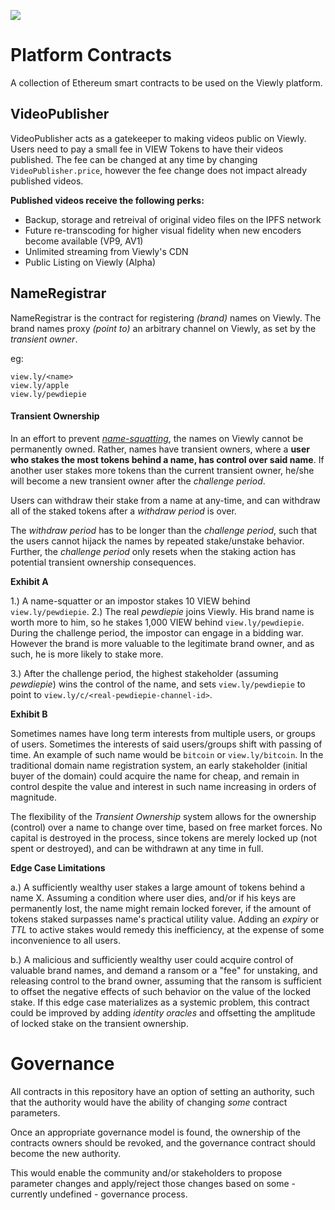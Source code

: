 ![](https://i.imgur.com/ekvJd60.png)

# Platform Contracts
A collection of Ethereum smart contracts to be used on the Viewly platform.

## VideoPublisher
VideoPublisher acts as a gatekeeper to making videos public on Viewly.
Users need to pay a small fee in VIEW Tokens to have their videos published.
The fee can be changed at any time by changing `VideoPublisher.price`, however the fee change does
not impact already published videos.

**Published videos receive the following perks:**
 - Backup, storage and retreival of original video files on the IPFS network
 - Future re-transcoding for higher visual fidelity when new encoders become available (VP9, AV1)
 - Unlimited streaming from Viewly's CDN
 - Public Listing on Viewly (Alpha)

## NameRegistrar
NameRegistrar is the contract for registering *(brand)* names on Viewly. The brand names proxy *(point to)* an arbitrary channel on Viewly, as set by the *transient owner*.

eg:
```
view.ly/<name>
view.ly/apple 
view.ly/pewdiepie
```

#### Transient Ownership
In an effort to prevent *[name-squatting](https://en.wikipedia.org/wiki/Cybersquatting)*, the names on Viewly cannot be permanently owned. Rather, names have transient owners, where a **user who stakes the most tokens behind a name, has control over said name**. If another user stakes more tokens than the current transient owner,  he/she will become a new transient owner after the *challenge period*.

Users can withdraw their stake from a name at any-time, and can withdraw all of the staked tokens after a *withdraw period* is over.

The *withdraw period* has to be longer than the *challenge period*, such that the users cannot hijack the names by repeated stake/unstake behavior. Further, the *challenge period* only resets when the staking action has potential transient ownership consequences.

**Exhibit A**

1.) A name-squatter or an impostor stakes 10 VIEW behind `view.ly/pewdiepie`. 
2.) The real *pewdiepie* joins Viewly. His brand name is worth more to him, so he stakes 1,000 VIEW behind `view.ly/pewdiepie`. During the challenge period, the impostor can engage in a bidding war. However the brand is more valuable to the legitimate brand owner, and as such, he is more likely to stake more.

3.) After the challenge period, the highest stakeholder (assuming *pewdiepie*) wins the control of the name, and sets `view.ly/pewdiepie` to point to `view.ly/c/<real-pewdiepie-channel-id>`.

**Exhibit B**

Sometimes names have long term interests from multiple users, or groups of users. Sometimes the interests of said users/groups shift with passing of time. An example of such name would be `bitcoin` or `view.ly/bitcoin`. In the traditional domain name registration system, an early stakeholder (initial buyer of the domain) could acquire the name for cheap, and remain in control despite the value and interest in such name increasing in orders of magnitude. 

The flexibility of the *Transient Ownership* system allows for the ownership (control) over a name to change over time, based on free market forces. No capital is destroyed in the process, since tokens are merely locked up (not spent or destroyed), and can be withdrawn at any time in full.

**Edge Case Limitations**

a.) A sufficiently wealthy user stakes a large amount of tokens behind a name X. Assuming a condition where user dies, and/or if his keys are permanently lost, the name might remain locked forever, if the amount of tokens staked surpasses name's practical utility value. Adding an *expiry* or *TTL* to active stakes would remedy this inefficiency, at the expense of some inconvenience to all users.

b.) A malicious and sufficiently wealthy user could acquire control of valuable brand names, and demand a ransom or a "fee" for unstaking, and releasing control to the brand owner, assuming that the ransom is sufficient to offset the negative effects of such behavior on the value of the locked stake. If this edge case materializes as a systemic problem, this contract could be improved by adding *identity oracles* and offsetting the amplitude of locked stake on the transient ownership.


# Governance
All contracts in this repository have an option of setting an authority, such that the authority would have the ability of changing *some* contract parameters. 

Once an appropriate governance model is found, the ownership of the contracts owners should be revoked, and the governance contract should become the new authority.

This would enable the community and/or stakeholders to propose parameter changes and apply/reject those changes based on some - currently undefined - governance process.
